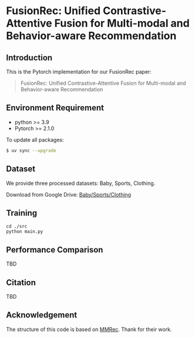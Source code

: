 FusionRec: Unified Contrastive-Attentive Fusion for Multi-modal and Behavior-aware Recommendation
===

## Introduction

This is the Pytorch implementation for our FusionRec paper:

>FusionRec: Unified Contrastive-Attentive Fusion for Multi-modal and Behavior-aware Recommendation


## Environment Requirement
- python >= 3.9
- Pytorch >= 2.1.0


To update all packages:
```sh
$ uv sync --upgrade
```

## Dataset

We provide three processed datasets: Baby, Sports, Clothing.

Download from Google Drive: [Baby/Sports/Clothing](https://drive.google.com/drive/folders/1tU4IxYbLXMkp_DbIOPGvCry16uPvolLk)

## Training
  ```
  cd ./src
  python main.py
  ```
## Performance Comparison
TBD

## Citation
TBD

## Acknowledgement
The structure of this code is  based on [MMRec](https://github.com/enoche/MMRec). Thank for their work.
